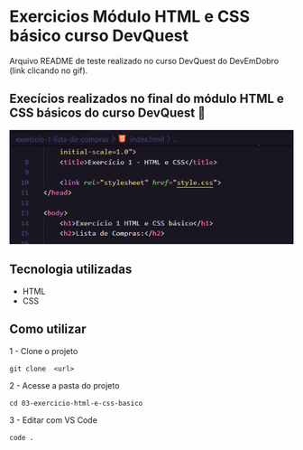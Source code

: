 # Exercicios Módulo HTML e CSS básico curso DevQuest
Arquivo README de teste realizado no curso DevQuest do DevEmDobro (link clicando no gif).

## Execícios realizados no final do módulo HTML e CSS básicos do curso DevQuest 🚀
[<img src="./Exercicios HTML CSS basico.gif" alt="teste para arquivo README">](https://br.linkedin.com/school/devquest-dev-em-dobro/)

## Tecnologia utilizadas
- HTML
- CSS

## Como utilizar

1 - Clone o projeto

```
git clone  <url>
```

2 - Acesse a pasta do projeto

```
cd 03-exercicio-html-e-css-basico
```

3 - Editar com VS Code
```
code .
```